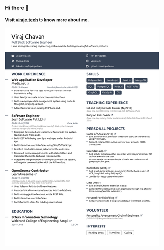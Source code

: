 ### Hi there 👋
#### Visit [virajc.tech](https://virajc.tech) to know more about me.
![Resume](https://github.com/virajvchavan/virajvchavan/blob/master/resume-1.jpg)

<!--
**virajvchavan/virajvchavan** is a ✨ _special_ ✨ repository because its `README.md` (this file) appears on your GitHub profile.

Here are some ideas to get you started:

- 🔭 I’m currently working on ...
- 🌱 I’m currently learning ...
- 👯 I’m looking to collaborate on ...
- 🤔 I’m looking for help with ...
- 💬 Ask me about ...
- 📫 How to reach me: ...
- 😄 Pronouns: ...
- ⚡ Fun fact: ...
-->
